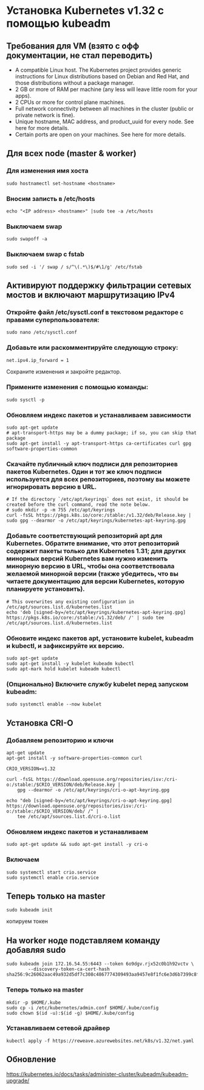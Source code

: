 # Установка Kubernetes v1.32 с помощью kubeadm 
## Требования для VM (взято с офф документации, не стал переводить)
* A compatible Linux host. The Kubernetes project provides generic instructions for Linux distributions based on Debian and Red Hat, and those distributions without a package manager.
* 2 GB or more of RAM per machine (any less will leave little room for your apps).
* 2 CPUs or more for control plane machines.
* Full network connectivity between all machines in the cluster (public or private network is fine).
* Unique hostname, MAC address, and product_uuid for every node. See here for more details.
* Certain ports are open on your machines. See here for more details.

## Для всех node (master & worker)
### Для изменения имя хоста
  ```
  sudo hostnamectl set-hostname <hostname>
  ```
### Вносим записть в /etc/hosts 
  ```
  echo "<IP address> <hostname>" |sudo tee -a /etc/hosts 
  ```
### Выключаем swap
  ```
  sudo swapoff -a 
  ```
###  Выключаем swap c fstab
  ```
  sudo sed -i '/ swap / s/^\(.*\)$/#\1/g' /etc/fstab
  ```
## Активируют поддержку фильтрации сетевых мостов и включают маршрутизацию IPv4
### Откройте файл /etc/sysctl.conf в текстовом редакторе с правами суперпользователя:
```
sudo nano /etc/sysctl.conf
```
### Добавьте или раскомментируйте следующую строку:
```
net.ipv4.ip_forward = 1
```
Сохраните изменения и закройте редактор.
### Примените изменения с помощью команды:
```
sudo sysctl -p
```

### Обновляем индекс пакетов и устанавливаем зависимости
  ```
  sudo apt-get update
  # apt-transport-https may be a dummy package; if so, you can skip that package
  sudo apt-get install -y apt-transport-https ca-certificates curl gpg software-properties-common
  ```
### Скачайте публичный ключ подписи для репозиториев пакетов Kubernetes. Один и тот же ключ подписи используется для всех репозиториев, поэтому вы можете игнорировать версию в URL.
  ```
  # If the directory `/etc/apt/keyrings` does not exist, it should be created before the curl command, read the note below.
  # sudo mkdir -p -m 755 /etc/apt/keyrings
  curl -fsSL https://pkgs.k8s.io/core:/stable:/v1.32/deb/Release.key | sudo gpg --dearmor -o /etc/apt/keyrings/kubernetes-apt-keyring.gpg
  ```
### Добавьте соответствующий репозиторий apt для Kubernetes. Обратите внимание, что этот репозиторий содержит пакеты только для Kubernetes 1.31; для других минорных версий Kubernetes вам нужно изменить минорную версию в URL, чтобы она соответствовала желаемой минорной версии (также убедитесь, что вы читаете документацию для версии Kubernetes, которую планируете установить).

  ```
  # This overwrites any existing configuration in /etc/apt/sources.list.d/kubernetes.list
  echo 'deb [signed-by=/etc/apt/keyrings/kubernetes-apt-keyring.gpg] https://pkgs.k8s.io/core:/stable:/v1.32/deb/ /' | sudo tee /etc/apt/sources.list.d/kubernetes.list
  ```
### Обновите индекс пакетов apt, установите kubelet, kubeadm и kubectl, и зафиксируйте их версию.
  ```
  sudo apt-get update
  sudo apt-get install -y kubelet kubeadm kubectl
  sudo apt-mark hold kubelet kubeadm kubectl
  ```

### (Опционально) Включите службу kubelet перед запуском kubeadm:
  ```
  sudo systemctl enable --now kubelet
  ```
## Установка CRI-O
### Добавляем репозиторию и ключи
```
apt-get update
apt-get install -y software-properties-common curl
```
```
CRIO_VERSION=v1.32
```

```
curl -fsSL https://download.opensuse.org/repositories/isv:/cri-o:/stable:/$CRIO_VERSION/deb/Release.key |
    gpg --dearmor -o /etc/apt/keyrings/cri-o-apt-keyring.gpg

echo "deb [signed-by=/etc/apt/keyrings/cri-o-apt-keyring.gpg] https://download.opensuse.org/repositories/isv:/cri-o:/stable:/$CRIO_VERSION/deb/ /" |
    tee /etc/apt/sources.list.d/cri-o.list
```
### Обновляем индекс пакетов и устанавливаем
```
sudo apt-get update && sudo apt-get install -y cri-o 
```

### Включаем 
```
sudo systemctl start crio.service
sudo systemctl enable crio.service
```

## Теперь только на master 
```
sudo kubeadm init
```
копируем токен

## На worker ноде подставляем команду добавляя sudo
```
sudo kubeadm join 172.16.54.55:6443 --token 6o9dgv.rjx52c0b1h92vctv \
        --discovery-token-ca-cert-hash sha256:9c26062aac49a932d5df7c308c4867774309493aa9457e8f1fc6e3d6b7399c8f 
```

### Теперь только на master 
```
mkdir -p $HOME/.kube
sudo cp -i /etc/kubernetes/admin.conf $HOME/.kube/config
sudo chown $(id -u):$(id -g) $HOME/.kube/config
```

### Устанавливаем сетевой драйвер
```
kubectl apply -f https://reweave.azurewebsites.net/k8s/v1.32/net.yaml
```

## Обновление 
https://kubernetes.io/docs/tasks/administer-cluster/kubeadm/kubeadm-upgrade/
